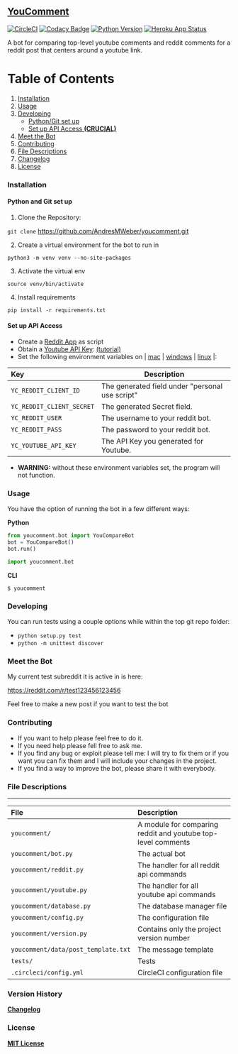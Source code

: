 ## [YouComment](http://www.reddit.com/u/youtube_comment_bot)
[![CircleCI](https://circleci.com/gh/AndresMWeber/youcomment.svg?style=svg)](https://circleci.com/gh/AndresMWeber/youcomment)
[![Codacy Badge](https://api.codacy.com/project/badge/Grade/1bbac98237544bc49d40ea95ee5e8ffc)](https://www.codacy.com/app/AndresMWeber/youcomment?utm_source=github.com&amp;utm_medium=referral&amp;utm_content=AndresMWeber/youcomment&amp;utm_campaign=Badge_Grade)
[![Python Version](https://img.shields.io/badge/python-2.7%20%7C%203.5%20%7C%203.6-blue.svg)](https://www.python.org/)
[![Heroku App Status](http://heroku-shields.herokuapp.com/youcomment)](https://youcomment.herokuapp.com)

A bot for comparing top-level youtube comments and reddit comments for a reddit post that centers around a youtube link.

# Table of Contents
1. [Installation](#installation)
2. [Usage](#usage)
3. [Developing](#developing)
   *   [Python/Git set up ](#python-and-git-set-up)
   *   [Set up API Access __(CRUCIAL)__](#set-up-api-access)
4. [Meet the Bot](#meet-the-bot)
5. [Contributing](#contributing)
6. [File Descriptions](#file-descriptions)
7. [Changelog](#version-history)
8. [License](#license)

### Installation
#### Python and Git set up 

1) Clone the Repository:

`git clone` <https://github.com/AndresMWeber/youcomment.git>

2) Create a virtual environment for the bot to run in

`python3 -m venv venv --no-site-packages`

3) Activate the virtual env

`source venv/bin/activate`

4) Install requirements

`pip install -r requirements.txt`

#### Set up API Access
*   Create a [Reddit App](http://reddit.com/prefs/apps) as script
*   Obtain a [Youtube API Key](https://console.developers.google.com/apis/credentials): [(tutorial)](https://developers.google.com/youtube/registering_an_application#Create_API_Keys)
*   Set the following environment variables on | [mac](https://stackoverflow.com/questions/7501678/set-environment-variables-on-mac-os-x-lion) | [windows](https://superuser.com/questions/1334129/setting-an-environment-variable-in-windows-10-gpodder) | [linux](https://stackoverflow.com/questions/45502996/how-to-set-environment-variable-in-linux-permanently) |:

| Key                       | Description                                     |
| :--                       | -----------                                     |
| `YC_REDDIT_CLIENT_ID`     | The generated field under "personal use script" |
| `YC_REDDIT_CLIENT_SECRET` | The generated Secret field.                     |
| `YC_REDDIT_USER`          | The username to your reddit bot.                |
| `YC_REDDIT_PASS`          | The password to your reddit bot.                |
| `YC_YOUTUBE_API_KEY`      | The API Key you generated for Youtube.          |

*   __WARNING:__ without these environment variables set, the program will not function.

### Usage

You have the option of running the bot in a few different ways:

__Python__

```python
from youcomment.bot import YouCompareBot
bot = YouCompareBot()
bot.run()
```

```python
import youcomment.bot
```

__CLI__

```shell
$ youcomment
```

### Developing

You can run tests using a couple options while within the top git repo folder:
*   `python setup.py test`
*   `python -m unittest discover`

### Meet the Bot

My current test subreddit it is active in is here:

<https://reddit.com/r/test123456123456>

Feel free to make a new post if you want to test the bot

### Contributing

*   If you want to help please feel free to do it.
*   If you need help please fell free to ask me.
*   If you find any bug or exploit please tell me: I will try to fix them or if you want you can fix them and I will include your changes in the project.
*   If you find a way to improve the bot, please share it with everybody.

### File Descriptions
---

| File                                | Description                                                  |
| :---                                | :----------                                                  |
| `youcomment/`                       | A module for comparing reddit and youtube top-level comments |
| `youcomment/bot.py`                 | The actual bot                                               |
| `youcomment/reddit.py`              | The handler for all reddit api commands                      |
| `youcomment/youtube.py`             | The handler for all youtube api commands                     |
| `youcomment/database.py`            | The database manager file                                    |
| `youcomment/config.py`              | The configuration file                                       |
| `youcomment/version.py`             | Contains only the project version number                     |
| `youcomment/data/post_template.txt` | The message template                                         |
| `tests/`                            | Tests                                                        |
| `.circleci/config.yml`              | CircleCI configuration file                                  |

### Version History
[__Changelog__](CHANGELOG.md)

### License
[__MIT License__](LICENSE.md)

